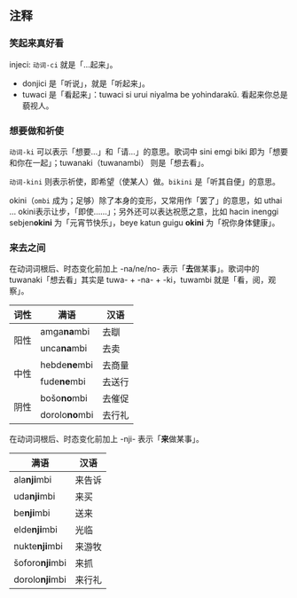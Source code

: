 ## 注释

### 笑起来真好看

<span lang="moe">injeci</span>: <code>动词-<span lang="moe">ci</span></code> 就是「…起来」。
- <span lang="moe">donjici</span>	是「听说」，就是「听起来」。
- <span lang="moe">tuwaci</span> 是「看起来」：<span lang="moe">tuwaci si urui niyalma be yohindarakū.</span> 看起来你总是藐视人。

### 想要做和祈使

<code>动词-<span lang="moe">ki</span></code> 可以表示「想要…」和「请…」的意思。歌词中 <span lang="moe">sini emgi biki</span> 即为「想要和你在一起」；<span lang="moe">tuwanaki</span>（<span lang="moe">tuwanambi</span>） 则是「想去看」。

<code>动词-<span lang="moe">kini</span></code> 则表示祈使，即希望（使某人）做。`bikini` 是「听其自便」的意思。

<span lang="moe">okini</span>（`ombi` 成为；足够）除了本身的变形，又常用作「罢了」的意思，如 <span lang="moe">uthai … okini</span>表示让步，「即使……」；另外还可以表达祝愿之意，比如  <span lang="moe">hacin inenggi sebjen<b>okini</b></span> 为「元宵节快乐」，<span lang="moe">beye katun guigu <b>okini</b></span> 为「祝你身体健康」。

### 来去之间

在动词词根后、时态变化前加上 <span lang="moe">-na/ne/no-</span> 表示「**去**做某事」。歌词中的 <span lang="moe">tuwanaki</span>「想去看」其实是 <span lang="moe">tuwa- + -na- + -ki</span>，<span lang="moe">tuwambi</span> 就是「看，阅，观察」。

<table>
    <thead>
        <tr>
            <th>词性</th>
            <th>满语</th>
            <th>汉语</th>
        </tr>
    </thead>
    <tbody>
        <tr>
            <td rowspan="2">阳性</td>
            <td><span lang="moe">amga<b>na</b>mbi</span lang="moe"></td>
            <td>去瞓</td>
        </tr>
        <tr>
            <td><span lang="moe">unca<b>na</b>mbi</span lang="moe"></td>
            <td>去卖</td>
        </tr>
        <tr>
            <td rowspan="2">中性</td>
            <td><span lang="moe">hebde<b>ne</b>mbi</span lang="moe"></td>
            <td>去商量</td>
        </tr>
        <tr>
            <td><span lang="moe">fude<b>ne</b>mbi</span lang="moe"></td>
            <td>去送行</td>
        </tr>
        <tr>
            <td rowspan="2">阴性</td>
            <td><span lang="moe">bošo<b>no</b>mbi</span lang="moe"></td>
            <td>去催促</td>
        </tr>
        <tr>
            <td><span lang="moe">dorolo<b>no</b>mbi</span lang="moe"></td>
            <td>去行礼</td>
        </tr>
    </tbody>
</table>

在动词词根后、时态变化前加上 <span lang="moe">-nji-</span> 表示「**来**做某事」。

<table><thead><tr><th>满语</th><th>汉语</th></tr></thead><tbody><tr><td><span lang="moe">ala<b>nji</b>mbi</span lang="moe"></td><td>来告诉</td></tr><tr><td><span lang="moe">uda<b>nji</b>mbi</span lang="moe"></td><td>来买</td></tr><tr><td><span lang="moe">be<b>nji</b>mbi</span lang="moe"></td><td>送来</td></tr><tr><td><span lang="moe">elde<b>nji</b>mbi</span lang="moe"></td><td>光临</td></tr><tr><td><span lang="moe">nukte<b>nji</b>mbi</span lang="moe"></td><td>来游牧</td></tr><tr><td><span lang="moe">šoforo<b>nji</b>mbi</span lang="moe"></td><td>来抓</td></tr><tr><td><span lang="moe">dorolo<b>nji</b>mbi</span lang="moe"></td><td>来行礼</td></tr></tbody></table>

